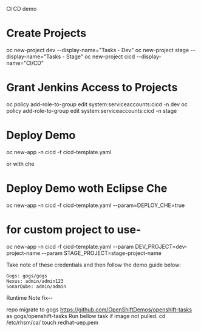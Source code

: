 CI CD demo

# Create Projects
oc new-project dev --display-name="Tasks - Dev"
oc new-project stage --display-name="Tasks - Stage"
oc new-project cicd --display-name="CI/CD"

# Grant Jenkins Access to Projects
oc policy add-role-to-group edit system:serviceaccounts:cicd -n dev
oc policy add-role-to-group edit system:serviceaccounts:cicd -n stage

# Deploy Demo
oc new-app -n cicd -f cicd-template.yaml


or with che


# Deploy Demo woth Eclipse Che
oc new-app -n cicd -f cicd-template.yaml --param=DEPLOY_CHE=true

# for custom project to use-
oc new-app -n cicd -f cicd-template.yaml --param DEV_PROJECT=dev-project-name --param STAGE_PROJECT=stage-project-name




Take note of these credentials and then follow the demo guide below:

    Gogs: gogs/gogs
    Nexus: admin/admin123
    SonarQube: admin/admin



Runtime Note fix--

repo migrate to gogs 
https://github.com/OpenShiftDemos/openshift-tasks
as gogs/openshift-tasks
Run bellow task if image not pulled.
cd /etc/rhsm/ca/
touch redhat-uep.pem
